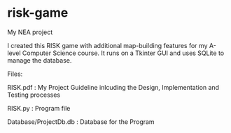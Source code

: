 # risk-game
My NEA project

I created this RISK game with additional map-building features for my A-level Computer Science course.
It runs on a Tkinter GUI and uses SQLite to manage the database.

Files:

RISK.pdf : My Project Guideline inlcuding the Design, Implementation and Testing processes

RISK.py : Program file

Database/ProjectDb.db : Database for the Program
